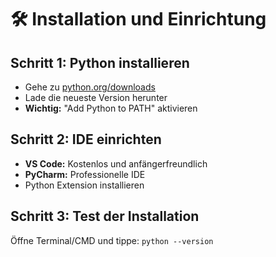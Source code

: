 # 🛠️ Installation und Einrichtung

## Schritt 1: Python installieren

- Gehe zu [python.org/downloads](https://python.org/downloads)
- Lade die neueste Version herunter
- **Wichtig:** "Add Python to PATH" aktivieren

## Schritt 2: IDE einrichten

- **VS Code:** Kostenlos und anfängerfreundlich
- **PyCharm:** Professionelle IDE
- Python Extension installieren

## Schritt 3: Test der Installation

Öffne Terminal/CMD und tippe: `python --version`